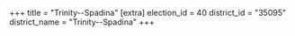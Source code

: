 +++
title = "Trinity--Spadina"
[extra]
election_id = 40
district_id = "35095"
district_name = "Trinity--Spadina"
+++
